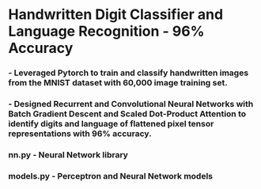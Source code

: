 # Handwritten Digit Classifier and Language Recognition - 96% Accuracy
### - Leveraged Pytorch to train and classify handwritten images from the MNIST dataset with 60,000 image training set. 
### - Designed Recurrent and Convolutional Neural Networks with Batch Gradient Descent and Scaled Dot-Product Attention to identify digits and language of flattened pixel tensor representations with 96% accuracy.

### nn.py - Neural Network library
### models.py - Perceptron and Neural Network models
